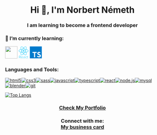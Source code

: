 <h1 align="center">Hi 👋, I'm Norbert Németh</h1>
<h3 align="center">I am learning to become a frontend developer</h3>

<h3 align="left">🌱 I’m currently learning:</h3>
<p align="left">
    <img src="https://cdn.jsdelivr.net/gh/devicons/devicon@latest/icons/nodejs/nodejs-plain-wordmark.svg" width="40" height="40"/><img src="https://raw.githubusercontent.com/devicons/devicon/master/icons/react/react-original-wordmark.svg" alt="react" width="40" height="40"/><img src="https://raw.githubusercontent.com/devicons/devicon/master/icons/typescript/typescript-original.svg" alt="typescript" width="40" height="40"/>
</p>

<h3 align="left">Languages and Tools:</h3>
<p align="left">
    <a href="https://me.red-cat.hu/" target="_blank" rel="noreferrer">
        <img src="https://img.shields.io/badge/HTML5-%23E34F26.svg?style=for-the-badge&logo=html5&logoColor=white" alt="html5" /><img src="https://img.shields.io/badge/CSS3-%231572B6.svg?style=for-the-badge&logo=css3&logoColor=white" alt="css3" /><img src="https://img.shields.io/badge/SASS-hotpink.svg?style=for-the-badge&logo=SASS&logoColor=white" alt="sass" /><img src="https://img.shields.io/badge/JavaScript-%23323330.svg?style=for-the-badge&logo=javascript&logoColor=%23F7DF1E" alt="javascript" /><img src="https://img.shields.io/badge/TypeScript-%23007ACC.svg?style=for-the-badge&logo=typescript&logoColor=white" alt="typescript" /><img src="https://img.shields.io/badge/React-%2320232a.svg?style=for-the-badge&logo=react&logoColor=%2361DAFB" alt="react" /><img src="https://img.shields.io/badge/Node.js-%23339933.svg?style=for-the-badge&logo=node.js&logoColor=white" alt="node.js" /><img src="https://img.shields.io/badge/MySQL-%2300f.svg?style=for-the-badge&logo=mysql&logoColor=white" alt="mysql" /><img src="https://img.shields.io/badge/Blender-%23F5792A.svg?style=for-the-badge&logo=blender&logoColor=white" alt="blender" /><img src="https://img.shields.io/badge/Git-%23F05033.svg?style=for-the-badge&logo=git&logoColor=white" alt="git" />
    </a>
</p>



[![Top Langs](https://github-readme-stats.vercel.app/api/top-langs/?username=nemnorbert&hide_border=true&theme=transparent&hide=hack&layout=pie)](https://github.com/anuraghazra/github-readme-stats)

<h3 align="center"><a href="https://me.adanor.eu/" target="_blank" rel="noreferrer">Check My Portfolio</a></h3>
<h3 align="center">Connect with me: <a href="https://adanor.eu/card/nn" target="_blank" rel="noreferrer"><br>My business card</a></h3>
